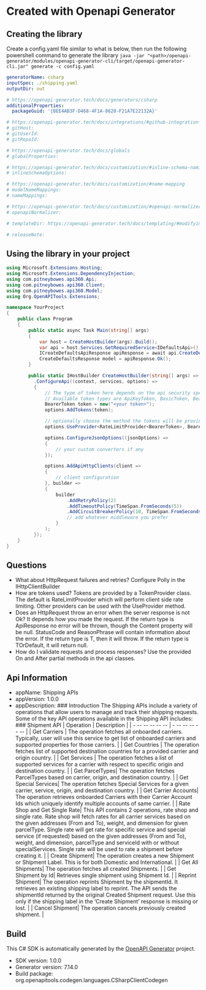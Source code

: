 # Created with Openapi Generator

<a id="cli"></a>
## Creating the library
Create a config.yaml file similar to what is below, then run the following powershell command to generate the library `java -jar "<path>/openapi-generator/modules/openapi-generator-cli/target/openapi-generator-cli.jar" generate -c config.yaml`

```yaml
generatorName: csharp
inputSpec: ./shipping.yaml
outputDir: out

# https://openapi-generator.tech/docs/generators/csharp
additionalProperties:
  packageGuid: '{BEE4AB3F-D468-4F1A-8620-F21A7E22132A}'

# https://openapi-generator.tech/docs/integrations/#github-integration
# gitHost:
# gitUserId:
# gitRepoId:

# https://openapi-generator.tech/docs/globals
# globalProperties:

# https://openapi-generator.tech/docs/customization/#inline-schema-naming
# inlineSchemaOptions:

# https://openapi-generator.tech/docs/customization/#name-mapping
# modelNameMappings:
# nameMappings:

# https://openapi-generator.tech/docs/customization/#openapi-normalizer
# openapiNormalizer:

# templateDir: https://openapi-generator.tech/docs/templating/#modifying-templates

# releaseNote:
```

<a id="usage"></a>
## Using the library in your project

```cs
using Microsoft.Extensions.Hosting;
using Microsoft.Extensions.DependencyInjection;
using com.pitneybowes.api360.Api;
using com.pitneybowes.api360.Client;
using com.pitneybowes.api360.Model;
using Org.OpenAPITools.Extensions;

namespace YourProject
{
    public class Program
    {
        public static async Task Main(string[] args)
        {
            var host = CreateHostBuilder(args).Build();
            var api = host.Services.GetRequiredService<IDefaultsApi>();
            ICreateDefaultsApiResponse apiResponse = await api.CreateDefaultsAsync("todo");
            CreateDefaultsResponse model = apiResponse.Ok();
        }

        public static IHostBuilder CreateHostBuilder(string[] args) => Host.CreateDefaultBuilder(args)
          .ConfigureApi((context, services, options) =>
          {
              // The type of token here depends on the api security specifications
              // Available token types are ApiKeyToken, BasicToken, BearerToken, HttpSigningToken, and OAuthToken.
              BearerToken token = new("<your token>");
              options.AddTokens(token);

              // optionally choose the method the tokens will be provided with, default is RateLimitProvider
              options.UseProvider<RateLimitProvider<BearerToken>, BearerToken>();

              options.ConfigureJsonOptions((jsonOptions) =>
              {
                  // your custom converters if any
              });

              options.AddApiHttpClients(client =>
              {
                  // client configuration
              }, builder =>
              {
                  builder
                      .AddRetryPolicy(2)
                      .AddTimeoutPolicy(TimeSpan.FromSeconds(5))
                      .AddCircuitBreakerPolicy(10, TimeSpan.FromSeconds(30));
                      // add whatever middleware you prefer
                  }
              );
          });
    }
}
```
<a id="questions"></a>
## Questions

- What about HttpRequest failures and retries?
  Configure Polly in the IHttpClientBuilder
- How are tokens used?
  Tokens are provided by a TokenProvider class. The default is RateLimitProvider which will perform client side rate limiting.
  Other providers can be used with the UseProvider method.
- Does an HttpRequest throw an error when the server response is not Ok?
  It depends how you made the request. If the return type is ApiResponse<T> no error will be thrown, though the Content property will be null.
  StatusCode and ReasonPhrase will contain information about the error.
  If the return type is T, then it will throw. If the return type is TOrDefault, it will return null.
- How do I validate requests and process responses?
  Use the provided On and After partial methods in the api classes.

## Api Information
- appName: Shipping APIs
- appVersion: 1.0.0
- appDescription: ### Introduction  The Shipping APIs include a variety of operations that allow users to manage and track their shipping requests.   Some of the key API operations available in the Shipping API includes: ### Shipment API  | Operation      | Description | | - -- -- -- -- -- | - -- -- -- -- -- |  | Get Carriers    | The operation fetches all onboarded carriers. Typically, user will use this service to get list of onboarded carriers and supported properties for those carriers. |  | Get Countries | The operation fetches list of supported destination countries for a provided carrier and origin country. |  | Get Services | The operation fetches a list of supported services for a carrier with respect to specific origin and destination country. |  | Get ParcelTypes| The operation fetches ParcelTypes based on carrier, origin, and destination country. |  | Get Special Services| The operation fetches Special Services for a given carrier, service, origin, and destination country. |  | Get Carrier Accounts| The operation retrieves onboarded Carriers with their Carrier Account Ids which uniquely identify multiple accounts of same carrier. |  | Rate Shop and Get Single Rate| This API contains 2 operations, rate shop and single rate. Rate shop will fetch rates for all carrier services based on the given addresses (From and To), weight, and dimension for given parcelType. Single rate will get rate for specific service and special service (if requested) based on the given addresses (From and To), weight, and dimension, parcelType and serviceId with or without specialServices. Single rate will be used to rate a shipment before creating it. |  | Create Shipment| The operation creates a new Shipment or Shipment Label. This is for both Domestic and International. | | Get All Shipments| The operation fetches all created Shipments. |  | Get Shipment by Id| Retrieves single shipment using Shipment Id. |  | Reprint Shipment| The operation reprints Shipment by the shipmentId. It retrieves an existing shipping label to reprint. The API sends the shipmentId returned by the original Created Shipment request. Use this only if the shipping label in the ‘Create Shipment’ response is missing or lost. |  | Cancel Shipment| The operation cancels previously created shipment. |  

## Build
This C# SDK is automatically generated by the [OpenAPI Generator](https://openapi-generator.tech) project.

- SDK version: 1.0.0
- Generator version: 7.14.0
- Build package: org.openapitools.codegen.languages.CSharpClientCodegen
